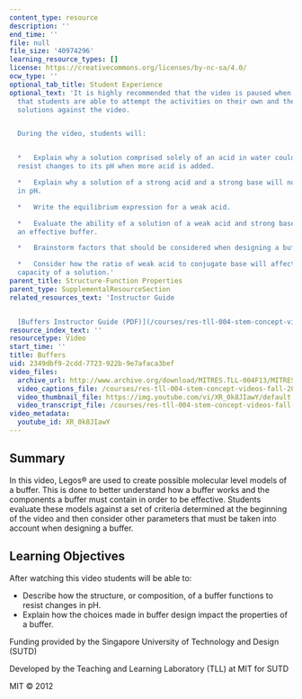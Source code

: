 ```yaml
---
content_type: resource
description: ''
end_time: ''
file: null
file_size: '40974296'
learning_resource_types: []
license: https://creativecommons.org/licenses/by-nc-sa/4.0/
ocw_type: ''
optional_tab_title: Student Experience
optional_text: 'It is highly recommended that the video is paused when prompted so
  that students are able to attempt the activities on their own and then check their
  solutions against the video.


  During the video, students will:


  *   Explain why a solution comprised solely of an acid in water could not effectively
  resist changes to its pH when more acid is added.

  *   Explain why a solution of a strong acid and a strong base will not resist changes
  in pH.

  *   Write the equilibrium expression for a weak acid.

  *   Evaluate the ability of a solution of a weak acid and strong base to create
  an effective buffer.

  *   Brainstorm factors that should be considered when designing a buffer solution.

  *   Consider how the ratio of weak acid to conjugate base will affect the buffering
  capacity of a solution.'
parent_title: Structure-Function Properties
parent_type: SupplementalResourceSection
related_resources_text: 'Instructor Guide


  [Buffers Instructor Guide (PDF)](/courses/res-tll-004-stem-concept-videos-fall-2013/resources/mitres_tll-004f13_buffeig)'
resource_index_text: ''
resourcetype: Video
start_time: ''
title: Buffers
uid: 2349dbf9-2cdd-7723-922b-9e7afaca3bef
video_files:
  archive_url: http://www.archive.org/download/MITRES.TLL-004F13/MITRES_TLL-004F13_buffers_300k.mp4
  video_captions_file: /courses/res-tll-004-stem-concept-videos-fall-2013/fa825295664e571d81264eb8932e8eab_XR_0k8JIawY.vtt
  video_thumbnail_file: https://img.youtube.com/vi/XR_0k8JIawY/default.jpg
  video_transcript_file: /courses/res-tll-004-stem-concept-videos-fall-2013/2ff98d6aabab2f2675181916eaccfaf1_XR_0k8JIawY.pdf
video_metadata:
  youtube_id: XR_0k8JIawY
---
```


Summary
-------

In this video, Legos® are used to create possible molecular level models of a buffer. This is done to better understand how a buffer works and the components a buffer must contain in order to be effective. Students evaluate these models against a set of criteria determined at the beginning of the video and then consider other parameters that must be taken into account when designing a buffer.

Learning Objectives
-------------------

After watching this video students will be able to:

*   Describe how the structure, or composition, of a buffer functions to resist changes in pH.
*   Explain how the choices made in buffer design impact the properties of a buffer.

Funding provided by the Singapore University of Technology and Design (SUTD)

Developed by the Teaching and Learning Laboratory (TLL) at MIT for SUTD

MIT © 2012

